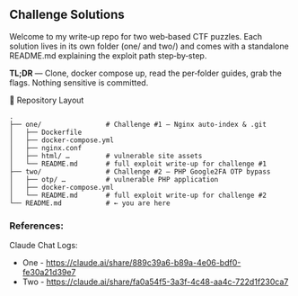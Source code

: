##  Challenge Solutions

Welcome to my write‑up repo for two web‑based CTF puzzles. Each solution lives in its own folder (one/ and two/) and comes with a standalone README.md explaining the exploit path step‑by‑step.

**TL;DR** — Clone, docker compose up, read the per‑folder guides, grab the flags. Nothing sensitive is committed.

📁 Repository Layout

```
.
├── one/                # Challenge #1 – Nginx auto‑index & .git
│   ├── Dockerfile
│   ├── docker-compose.yml
│   ├── nginx.conf
│   ├── html/ …         # vulnerable site assets
│   └── README.md       # full exploit write‑up for challenge #1
├── two/                # Challenge #2 – PHP Google2FA OTP bypass
│   ├── otp/ …          # vulnerable PHP application
│   ├── docker-compose.yml
│   └── README.md       # full exploit write‑up for challenge #2
└── README.md           # ← you are here
```

### References:

Claude Chat Logs: 

* One - https://claude.ai/share/889c39a6-b89a-4e06-bdf0-fe30a21d39e7
* Two - https://claude.ai/share/fa0a54f5-3a3f-4c48-aa4c-722d1f230ca7
